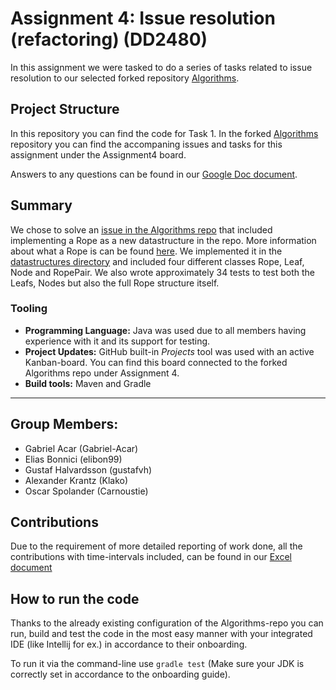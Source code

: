 # Assignment 4: Issue resolution (refactoring) (DD2480)

In this assignment we were tasked to do a series of tasks related to issue resolution to our selected forked repository [Algorithms](https://github.com/GroupFiveSW/Algorithms).

## Project Structure

In this repository you can find the code for Task 1. In the forked [Algorithms](https://github.com/GroupFiveSW/Algorithms) repository you can find the accompaning issues and tasks for this assignment under the Assignment4 board.

Answers to any questions can be found in our [Google Doc document](https://docs.google.com/document/d/1fuZfs5OmAHSEE7-_Y_GGQDoY2GnvouBpUqnO2LI3ao8/edit?usp=sharing).

## Summary

We chose to solve an [issue in the Algorithms repo](https://github.com/williamfiset/Algorithms/issues/131) that included implementing a Rope as a new datastructure in the repo. More information about what a Rope is can be found [here](https://en.wikipedia.org/wiki/Rope_(data_structure)). We implemented it in the [datastructures directory](https://github.com/GroupFiveSW/Algorithms/tree/ropeImplementation/src/main/java/com/williamfiset/algorithms/datastructures/rope) and included four different classes Rope, Leaf, Node and RopePair. We also wrote approximately 34 tests to test both the Leafs, Nodes but also the full Rope structure itself.

### Tooling

- **Programming Language:** Java was used due to all members having experience with it and its support for testing.
- **Project Updates:** GitHub built-in _Projects_ tool was used with an active Kanban-board. You can find this board connected to the forked Algorithms repo under Assignment 4.
- **Build tools:** Maven and Gradle

---


## Group Members:
- Gabriel Acar (Gabriel-Acar)
- Elias Bonnici (elibon99)
- Gustaf Halvardsson (gustafvh)
- Alexander Krantz (Klako)
- Oscar Spolander (Carnoustie)

## Contributions

Due to the requirement of more detailed reporting of work done, all the contributions with time-intervals included, can be found in our [Excel document](https://docs.google.com/spreadsheets/d/1qbVwAm9-8dX8jTVcjB-bbnJhG5tiwD7IolXG_EMDoPo/edit?usp=sharing)


## How to run the code
Thanks to the already existing configuration of the Algorithms-repo you can run, build and test the code in the most easy manner with your integrated IDE (like Intellij for ex.) in accordance to their onboarding.

To run it via the command-line use `gradle test` (Make sure your JDK is correctly set in accordance to the onboarding guide).

